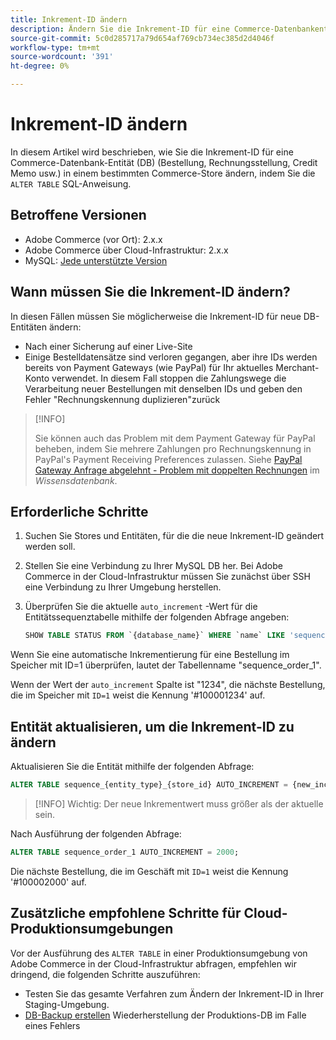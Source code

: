```yaml
---
title: Inkrement-ID ändern
description: Ändern Sie die Inkrement-ID für eine Commerce-Datenbankentität.
source-git-commit: 5c0d285717a79d654af769cb734ec385d2d4046f
workflow-type: tm+mt
source-wordcount: '391'
ht-degree: 0%

---
```



# Inkrement-ID ändern

In diesem Artikel wird beschrieben, wie Sie die Inkrement-ID für eine Commerce-Datenbank-Entität (DB) (Bestellung, Rechnungsstellung, Credit Memo usw.) in einem bestimmten Commerce-Store ändern, indem Sie die `ALTER TABLE` SQL-Anweisung.

## Betroffene Versionen

- Adobe Commerce (vor Ort): 2.x.x
- Adobe Commerce über Cloud-Infrastruktur: 2.x.x
- MySQL: [Jede unterstützte Version]

## Wann müssen Sie die Inkrement-ID ändern?

In diesen Fällen müssen Sie möglicherweise die Inkrement-ID für neue DB-Entitäten ändern:

- Nach einer Sicherung auf einer Live-Site
- Einige Bestelldatensätze sind verloren gegangen, aber ihre IDs werden bereits von Payment Gateways (wie PayPal) für Ihr aktuelles Merchant-Konto verwendet. In diesem Fall stoppen die Zahlungswege die Verarbeitung neuer Bestellungen mit denselben IDs und geben den Fehler &quot;Rechnungskennung duplizieren&quot;zurück

>[!INFO]
>
>Sie können auch das Problem mit dem Payment Gateway für PayPal beheben, indem Sie mehrere Zahlungen pro Rechnungskennung in PayPal&#39;s Payment Receiving Preferences zulassen. Siehe [PayPal Gateway Anfrage abgelehnt - Problem mit doppelten Rechnungen] im _Wissensdatenbank_.

## Erforderliche Schritte

1. Suchen Sie Stores und Entitäten, für die die neue Inkrement-ID geändert werden soll.
1. Stellen Sie eine Verbindung zu Ihrer MySQL DB her.
Bei Adobe Commerce in der Cloud-Infrastruktur müssen Sie zunächst über SSH eine Verbindung zu Ihrer Umgebung herstellen.
1. Überprüfen Sie die aktuelle `auto_increment` -Wert für die Entitätssequenztabelle mithilfe der folgenden Abfrage angeben:

   ```sql
   SHOW TABLE STATUS FROM `{database_name}` WHERE `name` LIKE 'sequence_{entity_type}_{store_id}';
   ```

Wenn Sie eine automatische Inkrementierung für eine Bestellung im Speicher mit ID=1 überprüfen, lautet der Tabellenname &quot;sequence_order_1&quot;.

Wenn der Wert der `auto_increment` Spalte ist &quot;1234&quot;, die nächste Bestellung, die im Speicher mit `ID=1` weist die Kennung &#39;#100001234&#39; auf.

## Entität aktualisieren, um die Inkrement-ID zu ändern

Aktualisieren Sie die Entität mithilfe der folgenden Abfrage:

```sql
ALTER TABLE sequence_{entity_type}_{store_id} AUTO_INCREMENT = {new_increment_value};
```

>[!INFO]
Wichtig: Der neue Inkrementwert muss größer als der aktuelle sein.

Nach Ausführung der folgenden Abfrage:

```sql
ALTER TABLE sequence_order_1 AUTO_INCREMENT = 2000;
```

Die nächste Bestellung, die im Geschäft mit `ID=1` weist die Kennung &#39;#100002000&#39; auf.

## Zusätzliche empfohlene Schritte für Cloud-Produktionsumgebungen

Vor der Ausführung des `ALTER TABLE` in einer Produktionsumgebung von Adobe Commerce in der Cloud-Infrastruktur abfragen, empfehlen wir dringend, die folgenden Schritte auszuführen:

- Testen Sie das gesamte Verfahren zum Ändern der Inkrement-ID in Ihrer Staging-Umgebung.
- [DB-Backup erstellen] Wiederherstellung der Produktions-DB im Falle eines Fehlers

<!-- Link Definitions -->

[PayPal Gateway Anfrage abgelehnt - Problem mit doppelten Rechnungen]: https://support.magento.com/hc/en-us/articles/115002457473
[DB-Backup erstellen]: https://support.magento.com/hc/en-us/articles/360003254334
[Jede unterstützte Version]: https://devdocs.magento.com/guides/v2.4/install-gde/prereq/mysql.html
